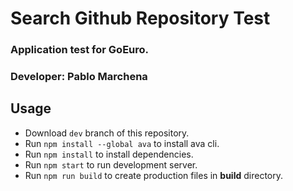 # Search Github Repository Test

### Application test for GoEuro.
### Developer: Pablo Marchena

## Usage

- Download `dev` branch of this repository.
- Run `npm install --global ava` to install ava cli.
- Run `npm install` to install dependencies.
- Run `npm start` to run development server.
- Run `npm run build` to create production files in **build** directory.
